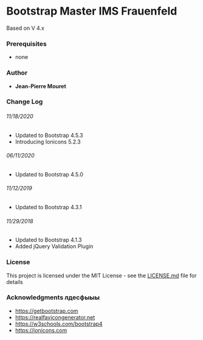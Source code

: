 # Bootstrap Master IMS Frauenfeld

Based on V 4.x

### Prerequisites

* none


### Author

* **Jean-Pierre Mouret**

### Change Log

###### 11/18/2020
* Updated to Bootstrap 4.5.3
* Introducing Ionicons 5.2.3

###### 06/11/2020
* Updated to Bootstrap 4.5.0

###### 11/12/2019
* Updated to Bootstrap 4.3.1

###### 11/29/2018
* Updated to Bootstrap 4.1.3
* Added jQuery Validation Plugin

### License

This project is licensed under the MIT License - see the [LICENSE.md](LICENSE.md) file for details

### Acknowledgments лдесфыыы

* https://getbootstrap.com
* https://realfavicongenerator.net
* https://w3schools.com/bootstrap4
* https://ionicons.com
